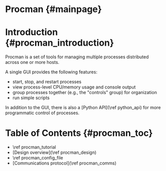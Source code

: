 Procman {#mainpage}
=======

# Introduction {#procman_introduction}

Procman is a set of tools for managing multiple processes distributed across
one or more hosts.

A single GUI provides the following features:
- start, stop, and restart processes
- view process-level CPU/memory usage and console output
- group processes together (e.g., the "controls" group) for organization
- run simple scripts

In addition to the GUI, there is also a [Python API](\ref python_api) for more programmatic
control of processes.

# Table of Contents {#procman_toc}

- \ref procman_tutorial
- [Design overview](\ref procman_design)
- \ref procman_config_file
- [Communications protocol](\ref procman_comms)
